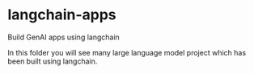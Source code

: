 # langchain-apps
Build GenAI apps using langchain


In this folder you will see many large language model project which has been built using langchain.